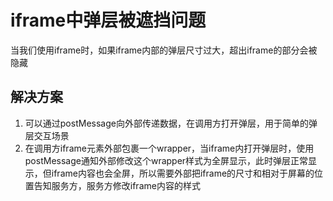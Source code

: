# iframe中弹层被遮挡问题

当我们使用iframe时，如果iframe内部的弹层尺寸过大，超出iframe的部分会被隐藏

## 解决方案

1. 可以通过postMessage向外部传递数据，在调用方打开弹层，用于简单的弹层交互场景
2. 在调用方iframe元素外部包裹一个wrapper，当iframe内打开弹层时，使用postMessage通知外部修改这个wrapper样式为全屏显示，此时弹层正常显示，但iframe内容也会全屏，所以需要外部把iframe的尺寸和相对于屏幕的位置告知服务方，服务方修改iframe内容的样式

